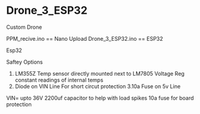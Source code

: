 # Drone_3_ESP32
 Custom Drone 

PPM_recive.ino == Nano Upload
Drone_3_ESP32.ino  == ESP32

 Esp32 

 Saftey Options
 
 1. LM355Z Temp sensor directly mounted next to LM7805 Voltage Reg constant readings of internal temps
 2. Diode on VIN Line For short circut protection
 3.10a Fuse on 5v Line 


 VIN= upto 36V
 2200uf capacitor to help with load spikes
 10a fuse for board protection



